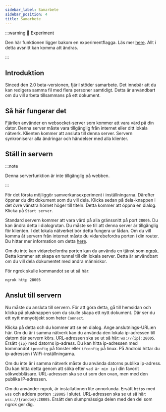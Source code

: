 ```yaml
---
sidebar_label: Samarbete
sidebar_position: 4
title: Samarbete
---
```


:::warning 🧪 Experiment

Den här funktionen ligger bakom en experimentflagga. Läs mer [here](/nightly#experiments).
Allt i detta avsnitt kan komma att ändras.

:::

## Introduktion

Sinced den 2.0 beta-versionen, fjäril stöder samarbete. Det innebär att du kan redigera samma fil med flera personer samtidigt. Detta är användbart om du vill arbeta tillsammans på ett dokument.

## Så här fungerar det

Fjärilen använder en websocket-server som kommer att vara värd på din dator. Denna server måste vara tillgänglig från internet eller ditt lokala nätverk. Klienten kommer att ansluta till denna server. Servern synkroniserar alla ändringar och händelser med alla klienter.

## Ställ in servern

:::note

Denna serverfunktion är inte tillgänglig på webben.

:::

För det första möjliggör samverkansexperiment i inställningarna. Därefter öppnar du ditt dokument som du vill dela. Klicka sedan på dela-knappen i det övre vänstra hörnet höger till titeln. Detta kommer att öppna en dialog. Klicka på `Start server`.

Standard servern kommer att vara värd på alla gränssnitt på port `28005`. Du kan ändra detta i dialogrutan. Du måste se till att denna server är tillgänglig för klienten.
I det lokala nätverket bör detta fungera ur lådan. Om du vill komma åt servern från internet måste du vidarebefordra porten i din router. Du hittar mer information om detta [here](https://en.wikipedia.org/wiki/Port_forwarding/).

Om du inte kan vidarebefordra porten kan du använda en tjänst som [ngrok](https://ngrok.com/). Detta kommer att skapa en tunnel till din lokala server. Detta är användbart om du vill dela dokumentet med andra människor.

För ngrok skulle kommandot se ut så här:

```bash
ngrok http 28005
```

## Anslut till servern

Nu måste du ansluta till servern. För att göra detta, gå till hemsidan och klicka på plusknappen som du skulle skapa ett nytt dokument. Där ser du ett nytt menyobjekt som heter `Connect`.

Klicka på detta och du kommer att se en dialog. Ange anslutnings-URL:en här.
Om du är i samma nätverk kan du använda den lokala ip-adressen till datorn där servern körs.
URL-adressen ska se ut så här: `ws://{ip}:28005`. Ersätt `{ip}` med datorns ip-adress. Du kan hitta ip-adressen med kommandot `ipconfig` på fönster eller `ifconfig` på linux. På Android hittar du ip-adressen i WiFi-inställningarna.

Om du inte är i samma nätverk måste du använda datorns publika ip-adress. Du kan hitta detta genom att söka efter `vad är min ip` i din favorit sökwebbläsare. URL-adressen ska se ut som den ovan, men med den publika IP-adressen.

Om du använder ngrok, är installationen lite annorlunda. Ersätt `https` med `wss` och addera porten `:28005` i slutet. URL-adressen ska se ut så här: `wss://{random}:28005`. Ersätt den slumpmässiga delen med den del som ngrok ger dig.
